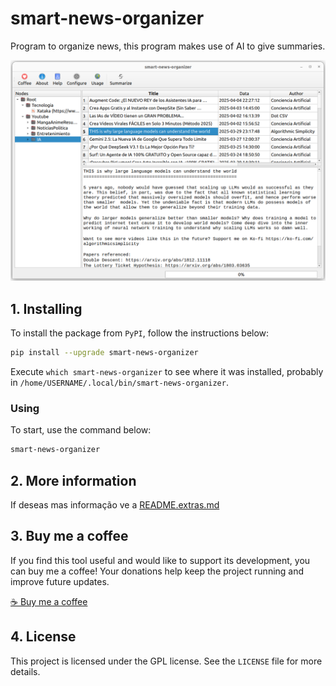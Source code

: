 # smart-news-organizer

Program to organize news, this program makes use of AI to give summaries.

![logo](https://raw.githubusercontent.com/trucomanx/SmartNewsOrganizer/main/screenshot.png)

## 1. Installing

To install the package from `PyPI`, follow the instructions below:


```bash
pip install --upgrade smart-news-organizer
```

Execute `which smart-news-organizer` to see where it was installed, probably in `/home/USERNAME/.local/bin/smart-news-organizer`.

### Using

To start, use the command below:

```bash
smart-news-organizer
```
## 2. More information

If deseas mas informação ve a [README.extras.md](https://github.com/trucomanx/SmartNewsOrganizer/blob/main/README.extras.md)

## 3. Buy me a coffee

If you find this tool useful and would like to support its development, you can buy me a coffee! 
Your donations help keep the project running and improve future updates.  

[☕ Buy me a coffee](https://ko-fi.com/trucomanx) 

## 4. License

This project is licensed under the GPL license. See the `LICENSE` file for more details.
